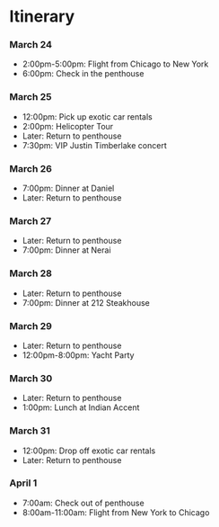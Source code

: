 # Itinerary


### March 24

* 2:00pm-5:00pm: Flight from Chicago to New York
* 6:00pm: Check in the penthouse

### March 25

* 12:00pm: Pick up exotic car rentals
* 2:00pm: Helicopter Tour
* Later: Return to penthouse
* 7:30pm: VIP Justin Timberlake concert

### March 26

* 7:00pm: Dinner at Daniel
* Later: Return to penthouse

### March 27

* Later: Return to penthouse
* 7:00pm: Dinner at Nerai

### March 28

* Later: Return to penthouse
* 7:00pm: Dinner at 212 Steakhouse

### March 29

* Later: Return to penthouse
* 12:00pm-8:00pm: Yacht Party

### March 30

* Later: Return to penthouse
* 1:00pm: Lunch at Indian Accent

### March 31

* 12:00pm: Drop off exotic car rentals
* Later: Return to penthouse

### April 1

* 7:00am: Check out of penthouse
* 8:00am-11:00am: Flight from New York to Chicago
